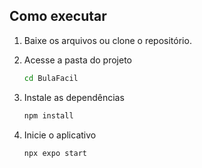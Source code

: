 ## Como executar

1. Baixe os arquivos ou clone o repositório.

2. Acesse a pasta do projeto

   ```bash
   cd BulaFacil
   ```
   
4. Instale as dependências

   ```bash
   npm install
   ```

5. Inicie o aplicativo

   ```bash
   npx expo start
   ```



